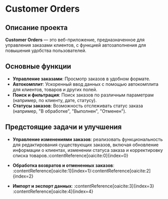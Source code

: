 # Customer Orders

## Описание проекта

**Customer Orders** — это веб-приложение, предназначенное для управления заказами клиентов, с функцией автозаполнения для повышения удобства пользователей.


## Основные функции

- **Управление заказами**: Просмотр заказов в удобном формате.
- **Автокомплит**: Ускоренный ввод данных с помощью автокомплита для клиентов, товаров и других полей.
- **Поиск и фильтрация**: Поиск заказов по различным параметрам (например, по клиенту, дате, статусу).
- **Статусы заказов**: Возможность отслеживать статус заказа (например, "В обработке", "Выполнен", "Отменен").

## Предстоящие задачи и улучшения

- **Управление изменениями заказов**: реализовать функциональность для редактирования существующих заказов, включая обновление информации о клиентах, изменении статуса заказа и корректировку списка товаров.&#8203;:contentReference[oaicite:0]{index=0}

- **Обработка возвратов и отмененных заказов**: :contentReference[oaicite:1]{index=1}&#8203;:contentReference[oaicite:2]{index=2}

- **Импорт и экспорт данных**: :contentReference[oaicite:3]{index=3}&#8203;:contentReference[oaicite:4]{index=4}


